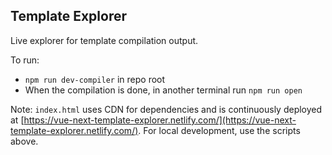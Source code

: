 ## Template Explorer

Live explorer for template compilation output.

To run:

- `npm run dev-compiler` in repo root
- When the compilation is done, in another terminal run `npm run open`

Note: `index.html` uses CDN for dependencies and is continuously deployed at [https://vue-next-template-explorer.netlify.com/](https://vue-next-template-explorer.netlify.com/). For local development, use the scripts above.
